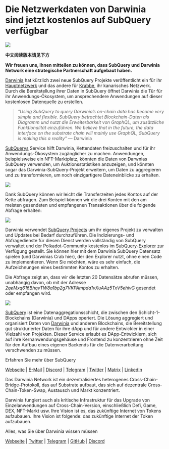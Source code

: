 # Die Netzwerkdaten von Darwinia sind jetzt kostenlos auf SubQuery verfügbar

![](https://miro.medium.com/max/1400/0*7_sagAfI_wTKePuH)

**中文阅读版本请见下方**

**Wir freuen uns, Ihnen mitteilen zu können, dass SubQuery und Darwinia Network eine strategische Partnerschaft aufgebaut haben.**

[Darwinia](https://darwinia.network/) hat kürzlich zwei neue SubQuery Projekte veröffentlicht ein für ihr [Hauptnetzwerk](https://explorer.subquery.network/subquery/darwinia-network/darwinia) und das andere für [Krabbe](https://explorer.subquery.network/subquery/darwinia-network/crab), ihr kanarisches Netzwerk. Durch die Bereitstellung ihrer Daten in SubQuery öffnet Darwinia die Tür für ihr Anwendungs-Ökosystem, um ansprechendere Anwendungen auf dieser kostenlosen Datenquelle zu erstellen.

> _"Using SubQuery to query Darwinia’s on-chain data has become very simple and flexible. SubQuery betrachtet Blockchain-Daten als Diagramm und nutzt die Erweiterbarkeit von GraphQL, um zusätzliche Funktionalität einzuführen. We believe that in the future, the data interface on the substrate chain will mainly use GraphQL, SubQuery is making this a reality"_ — Darwinia

[SubQuerys](https://subquery.network/) Service hilft Darwinia, Kettendaten freizuschalten und für ihr Anwendungs-Ökosystem zugänglicher zu machen. Anwendungen, beispielsweise ein NFT-Marktplatz, könnten die Daten von Darwnias SubQuery verwenden, um Auktionsstatistiken anzuzeigen, und könnten sogar das Darwinia-SubQuery-Projekt erweitern, um Daten zu aggregieren und zu transformieren, um noch einzigartigere Dateneinblicke zu erhalten.

![](https://miro.medium.com/max/1400/0*n2sGrQWOkIFXxMnq)

Dank SubQuery können wir leicht die Transferzeiten jedes Kontos auf der Kette abfragen. Zum Beispiel können wir die drei Konten mit den am meisten gesendeten und empfangenen Transaktionen über die folgende Abfrage erhalten:

![](https://miro.medium.com/max/1400/0*gfS6ksjUL9fR9XA7)

Darwinia verwendet [SubQuery Projects](https://project.subquery.network/) um ihr eigenes Projekt zu verwalten und Updates bei Bedarf durchzuführen. Die Indizierungs- und Abfragedienste für diesen Dienst werden vollständig von SubQuery verwaltet und der Polkadot-Community kostenlos im [SubQuery-Explorer](https://explorer.subquery.network/) zur Verfügung gestellt. Sie können hier mit dem Darwinia SubQuery Datensatz spielen (und Darwinias Crab hier), der den Explorer nutzt, ohne einen Code zu implementieren. Wenn Sie möchten, wäre es sehr einfach, die Aufzeichnungen eines bestimmten Kontos zu erhalten.

Die Abfrage zeigt an, dass wir die letzten 20 Datensätze abrufen müssen, unabhängig davon, ob mit der Adresse _2qeMxq616BhqvTW8a1bp2g7VKPAmpda1vXuAAz5TxV5ehivG_ gesendet oder empfangen wird.

![](https://miro.medium.com/max/1400/0*z-9giNk4RnhxliYy)

[SubQuery](https://subquery.network/) ist eine Datenaggregationsschicht, die zwischen den Schicht-1-Blockchains (Darwinia) und DApps operiert. Die Lösung aggregiert und organisiert Daten von [Darwinia](https://darwinia.network/) und anderen Blockchains, die Bereitstellung gut strukturierter Daten für ihre dApp und für andere Entwickler in einer Vielzahl von Projekten. Dieser Service erlaubt es DApp-Entwicklern, sich auf ihre Kernanwendungsgehäuse und Frontend zu konzentrieren ohne Zeit für den Aufbau eines eigenen Backends für die Datenverarbeitung verschwenden zu müssen.

Erfahren Sie mehr über SubQuery

[Webseite](https://subquery.network/) | [E-Mail](mailto:hello@subquery.network) | [Discord](https://discord.com/invite/78zg8aBSMG) | [Telegram](https://t.me/subquerynetwork) | [Twitter](https://twitter.com/subquerynetwork) | [Matrix](https://matrix.to/#/#subquery:matrix.org) | [LinkedIn](https://www.linkedin.com/company/subquery)

Das Darwinia Network ist ein dezentralisiertes heterogenes Cross-Chain-Bridge-Protokoll, das auf Substrate aufbaut, das sich auf dezentrale Cross-Chain-Token-Swap, Austausch und Markt konzentriert.

Darwinia fungiert auch als kritische Infrastruktur für das Upgrade von Einzelanwendungen auf Cross-Chain-Version, einschließlich Defi, Game, DEX, NFT-Markt usw. Ihre Vision ist es, das zukünftige Internet von Tokens aufzubauen. Ihre Vision ist folgende: das zukünftige Internet der Token aufzubauen.

Alles, was Sie über Darwinia wissen müssen

[Webseite](https://darwinia.network/) | [Twitter](https://twitter.com/DarwiniaNetwork) | [Telegram](https://t.me/DarwiniaNetwork) | [GitHub](https://github.com/darwinia-network) | [Discord](https://discord.gg/KMZVeyM)

